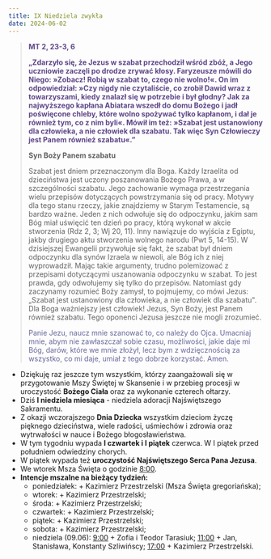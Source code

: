 ```yaml
---
title: IX Niedziela zwykła
date: 2024-06-02
---
```


> **<span style="color: #5D4587;">MT 2, 23-3, 6 </span>**
>
> **<span style="color: #5D4587;">„Zdarzyło się, że Jezus w szabat przechodził wśród zbóż, a Jego uczniowie zaczęli po drodze zrywać kłosy. Faryzeusze mówili do Niego: »Zobacz! Robią w szabat to, czego nie wolno!«. On im odpowiedział: »Czy nigdy nie czytaliście, co zrobił Dawid wraz z towarzyszami, kiedy znalazł się w potrzebie i był głodny? Jak za najwyższego kapłana Abiatara wszedł do domu Bożego i jadł poświęcone chleby, które wolno spożywać tylko kapłanom, i dał je również tym, co z nim byli«. Mówił im też: »Szabat jest ustanowiony dla człowieka, a nie człowiek dla szabatu. Tak więc Syn Człowieczy jest Panem również szabatu«.”</span>**
>
>
>
> **Syn Boży Panem szabatu**
>
> Szabat jest dniem przeznaczonym dla Boga. Każdy Izraelita od dzieciństwa jest uczony poszanowania Bożego Prawa, a w szczególności szabatu. Jego zachowanie wymaga przestrzegania wielu przepisów dotyczących powstrzymania się od pracy. Motywy dla tego stanu rzeczy, jakie znajdziemy w Starym Testamencie, są bardzo ważne. Jeden z nich odwołuje się do odpoczynku, jakim sam Bóg miał uświęcić ten dzień po pracy, którą wykonał w akcie stworzenia (Rdz 2, 3; Wj 20, 11). Inny nawiązuje do wyjścia z Egiptu, jakby drugiego aktu stworzenia wolnego narodu (Pwt 5, 14-15). W dzisiejszej Ewangelii przywołuje się fakt, że szabat był dniem odpoczynku dla synów Izraela w niewoli, ale Bóg ich z niej wyprowadził. Mając takie argumenty, trudno polemizować z przepisami dotyczącymi uszanowania odpoczynku w szabat. To jest prawda, gdy odwołujemy się tylko do przepisów. Natomiast gdy zaczynamy rozumieć Boży zamysł, to pojmujemy, co mówi Jezus: „Szabat jest ustanowiony dla człowieka, a nie człowiek dla szabatu". Dla Boga ważniejszy jest człowiek! Jezus, Syn Boży, jest Panem również szabatu. Tego oponenci Jezusa jeszcze nie mogli zrozumieć.
>
> <span style="color: #666699;">Panie Jezu, naucz mnie szanować to, co należy do Ojca. Umacniaj mnie, abym nie zawłaszczał sobie czasu, możliwości, jakie daje mi Bóg, darów, które we mnie złożył, lecz bym z wdzięcznością za wszystko, co mi daje, umiał z tego dobrze korzystać. Amen.
> &nbsp;

- Dziękuję raz jeszcze tym wszystkim, którzy zaangażowali się w przygotowanie Mszy Świętej w Skansenie i w przebieg procesji w uroczystość **Bożego Ciała** oraz za wykonanie czterech ołtarzy.
- Dziś **I niedziela miesiąca** - niedziela adoracji Najświętszego Sakramentu.
- Z okazji wczorajszego **Dnia Dziecka** wszystkim dzieciom życzę pięknego dzieciństwa, wiele radości, uśmiechów i zdrowia oraz wytrwałości w nauce i Bożego błogosławieństwa.
- W tym tygodniu wypada **I czwartek i I piątek** czerwca. W I piątek przed południem odwiedziny chorych.
- W piątek wypada też **uroczystość Najświętszego Serca Pana Jezusa**.
- We wtorek Msza Święta o godzinie <u>8:00</u>.
- **Intencje mszalne na bieżący tydzień:**
  - poniedziałek: + Kazimierz Przestrzelski (Msza Święta gregoriańska);
  - wtorek: + Kazimierz Przestrzelski;
  - środa: + Kazimierz Przestrzelski;
  - czwartek: + Kazimierz Przestrzelski;
  - piątek: + Kazimierz Przestrzelski;
  - sobota: + Kazimierz Przestrzelski;
  - niedziela (09.06): <u>9:00</u> + Zofia i Teodor Tarasiuk; <u>11:00</u> + Jan, Stanisława, Konstanty Szliwińscy; <u>17:00</u> + Kazimierz Przestrzelski.



